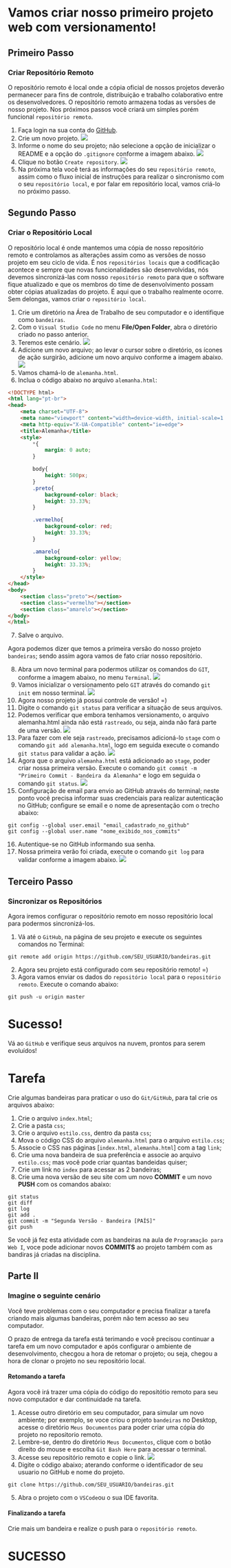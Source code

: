 # Vamos criar nosso primeiro projeto web com versionamento!

## Primeiro Passo

### Criar Repositório Remoto
O repositório remoto é local onde a cópia oficial de nossos projetos deverão permanecer para fins de controle, distribuição e trabalho colaborativo entre os desenvolvedores. O repositório remoto armazena todas as versões de nosso projeto. Nos próximos passos você criará um simples porém funcional `repositório remoto`.
1. Faça login na sua conta do [GitHub](https://github.com/).
2. Crie um novo projeto.
![](imagens/img01.png)
3. Informe o nome do seu projeto; não selecione a opção de inicializar o README e a opção do `.gitignore` conforme a imagem abaixo.
![](imagens/img02.png)
4. Clique no botão `Create repository`.
![](imagens/img04.png)
5. Na próxima tela você terá as informações do seu `repositório remoto`, assim como o fluxo inicial de instruções para realizar o sincronismo com o seu `repositório local`, e por falar em repositório local, vamos criá-lo no próximo passo.

## Segundo Passo
### Criar o Repositório Local
O repositório local é onde mantemos uma cópia de nosso repositório remoto e controlamos as alterações assim como as versões de nosso projeto em seu ciclo de vida. É nos `repositórios locais` que a codificação acontece e sempre que novas funcionalidades são desenvolvidas, nós devemos sincronizá-las com nosso `repositório remoto` para que o software fique atualizado e que os membros do time de desenvolvimento possam obter cópias atualizadas do projeto. É aqui que o trabalho realmente ocorre. Sem delongas, vamos criar o `repositório local`.
1. Crie um diretório na Área de Trabalho de seu computador e o identifique como `bandeiras`.
2. Com o `Visual Studio Code` no menu **File/Open Folder**, abra o diretório criado no passo anterior.
3. Teremos este cenário.
![](imagens/img05.png)
4. Adicione um novo arquivo; ao levar o cursor sobre o diretório, os ícones de ação surgirão, adicione um novo arquivo conforme a imagem abaixo.
![](imagens/img06.png)
5. Vamos chamá-lo de `alemanha.html`.
6. Inclua o código abaixo no arquivo `alemanha.html`:
```html
<!DOCTYPE html>
<html lang="pt-br">
<head>
    <meta charset="UTF-8">
    <meta name="viewport" content="width=device-width, initial-scale=1.0">
    <meta http-equiv="X-UA-Compatible" content="ie=edge">
    <title>Alemanha</title>
    <style>
        *{
            margin: 0 auto;
        }

        body{
            height: 500px;
        }
        .preto{
            background-color: black;
            height: 33.33%;
        }

        .vermelho{
            background-color: red;
            height: 33.33%;
        }

        .amarelo{
            background-color: yellow;
            height: 33.33%;
        }
    </style>
</head>
<body>
    <section class="preto"></section>
    <section class="vermelho"></section>
    <section class="amarelo"></section>
</body>
</html>
```
7. Salve o arquivo.

Agora podemos dizer que temos a primeira versão do nosso projeto `bandeiras`; sendo assim agora vamos de fato criar nosso repositório.

8. Abra um novo terminal para podermos utilizar os comandos do `GIT`, conforme a imagem abaixo, no menu `Terminal`.
![](imagens/img07.png)
9. Vamos inicializar o versionamento pelo `GIT` através do comando `git init` em nosso terminal.
![](imagens/img08.png)
10. Agora nosso projeto já possui controle de versão! =)
11. Digite o comando `git status` para verificar a situação de seus arquivos.
12. Podemos verificar que embora tenhamos versionamento, o arquivo alemanha.html ainda não está `rastreado`, ou seja, ainda não fará parte de uma versão.
![](imagens/img09.png)
13. Para fazer com ele seja `rastreado`, precisamos adicioná-lo `stage` com o comando `git add alemanha.html`, logo em seguida execute o comando `git status` para validar a ação.
![](imagens/img10.png)
14. Agora que o arquivo `alemanha.html` está adicionado ao `stage`, poder criar nossa primeira versão. Execute o comando `git commit -m "Primeiro Commit - Bandeira da Alemanha"` e logo em seguida o comando `git status`.
![](imagens/img11.png)
15. Configuração de email para envio ao GitHub através do terminal; neste ponto você precisa informar suas credenciais para realizar autenticação no GitHub; configure se email e o nome de apresentação com o trecho abaixo:
```shell
git config --global user.email "email_cadastrado_no_github"
git config --global user.name "nome_exibido_nos_commits"
```
16. Autentique-se no GitHub informando sua senha.
17. Nossa primeira verão foi criada, execute o comando `git log` para validar conforme a imagem abaixo.
![](imagens/img12.png)

## Terceiro Passo
### Sincronizar os Repositórios
Agora iremos configurar o repositório remoto em nosso repositório local para podermos sincronizá-los.

1. Vá até o `GitHub`, na página de seu projeto e execute os seguintes comandos no Terminal:
```shell
git remote add origin https://github.com/SEU_USUARIO/bandeiras.git
```  
2. Agora seu projeto está configurado com seu repositório remoto! =)
3. Agora vamos enviar os dados do `repositório local` para o `repositório remoto`. Execute o comando abaixo:
```shell
git push -u origin master
```
# Sucesso!
Vá ao `GitHub` e verifique seus arquivos na nuvem, prontos para serem evoluídos!

# Tarefa
Crie algumas bandeiras para praticar o uso do `Git/GitHub`, para tal crie os arquivos abaixo:

1. Crie o arquivo `index.html`;
2. Crie a pasta `css`;
3. Crie o arquivo `estilo.css`, dentro da pasta `css`;
4. Mova o código CSS do arquivo `alemanha.html` para o arquivo `estilo.css`;
5. Associe o CSS nas páginas [`index.html`, `alemanha.html`] com a tag `link`;
6. Crie uma nova bandeira de sua preferência e associe ao arquivo `estilo.css`; mas você pode criar quantas bandeidas quiser;
7. Crie um link no `index` para acessar as 2 bandeiras;
8. Crie uma nova versão de seu site com um novo **COMMIT** e um novo **PUSH** com os comandos abaixo:
```shell
git status
git diff
git log
git add .
git commit -m "Segunda Versão - Bandeira [PAÍS]"
git push
```
Se você já fez esta atividade com as bandeiras na aula de `Programação para Web I`, voce pode adicionar novos **COMMITS** ao projeto também com as bandiras já criadas na disciplina.

## Parte II

### Imagine o seguinte cenário

Você teve problemas com o seu computador e precisa finalizar a tarefa criando mais algumas bandeiras, porém não tem acesso ao seu computador. 

O prazo de entrega da tarefa está terimando e você precisou continuar a tarefa em um novo computador e após configurar o ambiente de desenvolvimento, checgou a hora de retomar o projeto; ou seja, chegou a hora de clonar o projeto no seu repositório local.

#### Retomando a tarefa

Agora você irá trazer uma cópia do código do repositótio remoto para seu novo computador e dar continuidade na tarefa.

1. Acesse outro diretório em seu computador, para simular um novo ambiente; por exemplo, se voce criou o projeto `bandeiras` no Desktop, acesse o diretório `Meus Documentos` para poder criar uma cópia do projeto no repositorio remoto.
2. Lembre-se, dentro do diretório `Meus Documentos`, clique com o botão direito do mouse e escolha `Git Bash Here` para acessar o terminal.
3. Acesse seu repositório remoto e copie o link.
![](imagens/repo.png)
4. Digite o código abaixo; aterando conforme o identificador de seu usuario no GitHub e nome do projeto.
```shell
git clone https://github.com/SEU_USUARIO/bandeiras.git
```
5. Abra o projeto com o `VSCode`ou o sua IDE favorita.

#### Finalizando a tarefa

Crie mais um bandeira e realize o push para o `repositório remoto`.

# SUCESSO


